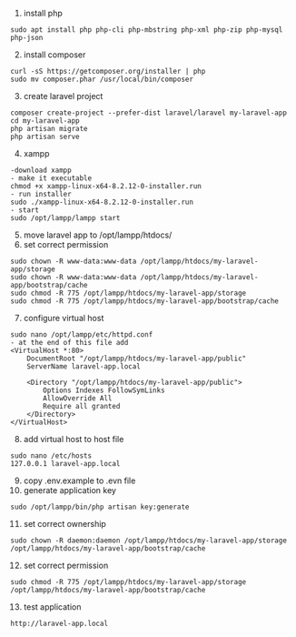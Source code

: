 1. install php
```
sudo apt install php php-cli php-mbstring php-xml php-zip php-mysql php-json
```
2. install composer
```
curl -sS https://getcomposer.org/installer | php
sudo mv composer.phar /usr/local/bin/composer
```
3. create laravel project
```
composer create-project --prefer-dist laravel/laravel my-laravel-app
cd my-laravel-app
php artisan migrate
php artisan serve

```
4. xampp
```
-download xampp
- make it executable
chmod +x xampp-linux-x64-8.2.12-0-installer.run
- run installer
sudo ./xampp-linux-x64-8.2.12-0-installer.run
- start
sudo /opt/lampp/lampp start

```
5. move laravel app to /opt/lampp/htdocs/
6. set correct permission
```
sudo chown -R www-data:www-data /opt/lampp/htdocs/my-laravel-app/storage
sudo chown -R www-data:www-data /opt/lampp/htdocs/my-laravel-app/bootstrap/cache
sudo chmod -R 775 /opt/lampp/htdocs/my-laravel-app/storage
sudo chmod -R 775 /opt/lampp/htdocs/my-laravel-app/bootstrap/cache
```

7. configure virtual host
```
sudo nano /opt/lampp/etc/httpd.conf
- at the end of this file add
<VirtualHost *:80>
    DocumentRoot "/opt/lampp/htdocs/my-laravel-app/public"
    ServerName laravel-app.local

    <Directory "/opt/lampp/htdocs/my-laravel-app/public">
        Options Indexes FollowSymLinks
        AllowOverride All
        Require all granted
    </Directory>
</VirtualHost>
```
8. add virtual host to host file
```
sudo nano /etc/hosts
127.0.0.1 laravel-app.local

```
9. copy .env.example to .evn file
10. generate application key
```
sudo /opt/lampp/bin/php artisan key:generate
```
11. set correct ownership
```
sudo chown -R daemon:daemon /opt/lampp/htdocs/my-laravel-app/storage /opt/lampp/htdocs/my-laravel-app/bootstrap/cache
```
12. set correct permission
```
sudo chmod -R 775 /opt/lampp/htdocs/my-laravel-app/storage /opt/lampp/htdocs/my-laravel-app/bootstrap/cache
```
13. test application
```
http://laravel-app.local
```


